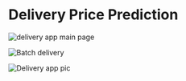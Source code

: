 # Delivery Price Prediction
![delivery app main page](https://github.com/user-attachments/assets/ff63ea2d-fcf2-48eb-bfda-396031efc0cb)

![Batch delivery](https://github.com/user-attachments/assets/221e21eb-3052-40c5-af38-cf9e8300b1b2)

![Delivery app pic](https://github.com/user-attachments/assets/14fa06d7-ad03-49b1-afd8-5091604c87ab)


